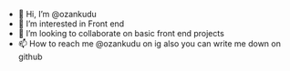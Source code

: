- 👋 Hi, I’m @ozankudu
- 👀 I’m interested in Front end
- 💞️ I’m looking to collaborate on basic front end projects
- 📫 How to reach me @ozankudu on ig also you can write me down on github

<!---
ozankudu/ozankudu is a ✨ special ✨ repository because its `README.md` (this file) appears on your GitHub profile.
You can click the Preview link to take a look at your changes.
--->
